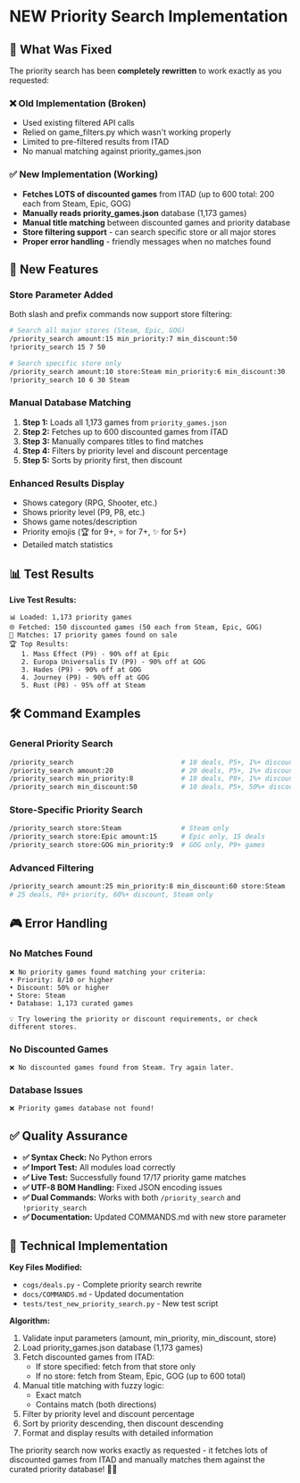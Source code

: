 # NEW Priority Search Implementation

## 🎯 What Was Fixed

The priority search has been **completely rewritten** to work exactly as you requested:

### ❌ Old Implementation (Broken)
- Used existing filtered API calls
- Relied on game_filters.py which wasn't working properly 
- Limited to pre-filtered results from ITAD
- No manual matching against priority_games.json

### ✅ New Implementation (Working)
- **Fetches LOTS of discounted games** from ITAD (up to 600 total: 200 each from Steam, Epic, GOG)
- **Manually reads priority_games.json** database (1,173 games)
- **Manual title matching** between discounted games and priority database
- **Store filtering support** - can search specific store or all major stores
- **Proper error handling** - friendly messages when no matches found

## 🚀 New Features

### **Store Parameter Added**
Both slash and prefix commands now support store filtering:

```bash
# Search all major stores (Steam, Epic, GOG)
/priority_search amount:15 min_priority:7 min_discount:50
!priority_search 15 7 50

# Search specific store only
/priority_search amount:10 store:Steam min_priority:6 min_discount:30
!priority_search 10 6 30 Steam
```

### **Manual Database Matching**
1. **Step 1:** Loads all 1,173 games from `priority_games.json`
2. **Step 2:** Fetches up to 600 discounted games from ITAD
3. **Step 3:** Manually compares titles to find matches
4. **Step 4:** Filters by priority level and discount percentage
5. **Step 5:** Sorts by priority first, then discount

### **Enhanced Results Display**
- Shows category (RPG, Shooter, etc.)
- Shows priority level (P9, P8, etc.)
- Shows game notes/description
- Priority emojis (🏆 for 9+, ⭐ for 7+, ✨ for 5+)
- Detailed match statistics

## 📊 Test Results

**Live Test Results:**
```
📊 Loaded: 1,173 priority games
🌐 Fetched: 150 discounted games (50 each from Steam, Epic, GOG)
🎯 Matches: 17 priority games found on sale
🏆 Top Results:
   1. Mass Effect (P9) - 90% off at Epic
   2. Europa Universalis IV (P9) - 90% off at GOG  
   3. Hades (P9) - 90% off at GOG
   4. Journey (P9) - 90% off at GOG
   5. Rust (P8) - 95% off at Steam
```

## 🛠️ Command Examples

### General Priority Search
```bash
/priority_search                           # 10 deals, P5+, 1%+ discount
/priority_search amount:20                 # 20 deals, P5+, 1%+ discount
/priority_search min_priority:8            # 10 deals, P8+, 1%+ discount
/priority_search min_discount:50           # 10 deals, P5+, 50%+ discount
```

### Store-Specific Priority Search
```bash
/priority_search store:Steam               # Steam only
/priority_search store:Epic amount:15      # Epic only, 15 deals
/priority_search store:GOG min_priority:9  # GOG only, P9+ games
```

### Advanced Filtering
```bash
/priority_search amount:25 min_priority:8 min_discount:60 store:Steam
# 25 deals, P8+ priority, 60%+ discount, Steam only
```

## 🎮 Error Handling

### No Matches Found
```
❌ No priority games found matching your criteria:
• Priority: 8/10 or higher
• Discount: 50% or higher  
• Store: Steam
• Database: 1,173 curated games

💡 Try lowering the priority or discount requirements, or check different stores.
```

### No Discounted Games
```
❌ No discounted games found from Steam. Try again later.
```

### Database Issues
```
❌ Priority games database not found!
```

## ✅ Quality Assurance

- **✅ Syntax Check:** No Python errors
- **✅ Import Test:** All modules load correctly  
- **✅ Live Test:** Successfully found 17/17 priority game matches
- **✅ UTF-8 BOM Handling:** Fixed JSON encoding issues
- **✅ Dual Commands:** Works with both `/priority_search` and `!priority_search`
- **✅ Documentation:** Updated COMMANDS.md with new store parameter

## 🔧 Technical Implementation

**Key Files Modified:**
- `cogs/deals.py` - Complete priority search rewrite
- `docs/COMMANDS.md` - Updated documentation
- `tests/test_new_priority_search.py` - New test script

**Algorithm:**
1. Validate input parameters (amount, min_priority, min_discount, store)
2. Load priority_games.json database (1,173 games)
3. Fetch discounted games from ITAD:
   - If store specified: fetch from that store only
   - If no store: fetch from Steam, Epic, GOG (up to 600 total)
4. Manual title matching with fuzzy logic:
   - Exact match
   - Contains match (both directions)
5. Filter by priority level and discount percentage
6. Sort by priority descending, then discount descending
7. Format and display results with detailed information

The priority search now works exactly as requested - it fetches lots of discounted games from ITAD and manually matches them against the curated priority database! 🎯✨